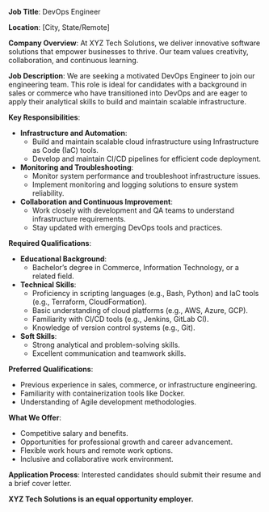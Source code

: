 ﻿
**Job Title**: DevOps Engineer

**Location**: [City, State/Remote]

**Company Overview**: At XYZ Tech Solutions, we deliver innovative software solutions that empower businesses to thrive. Our team values creativity, collaboration, and continuous learning.

**Job Description**: We are seeking a motivated DevOps Engineer to join our engineering team. This role is ideal for candidates with a background in sales or commerce who have transitioned into DevOps and are eager to apply their analytical skills to build and maintain scalable infrastructure.

**Key Responsibilities**:

-   **Infrastructure and Automation**:
    -   Build and maintain scalable cloud infrastructure using Infrastructure as Code (IaC) tools.
    -   Develop and maintain CI/CD pipelines for efficient code deployment.
-   **Monitoring and Troubleshooting**:
    -   Monitor system performance and troubleshoot infrastructure issues.
    -   Implement monitoring and logging solutions to ensure system reliability.
-   **Collaboration and Continuous Improvement**:
    -   Work closely with development and QA teams to understand infrastructure requirements.
    -   Stay updated with emerging DevOps tools and practices.

**Required Qualifications**:

-   **Educational Background**:
    -   Bachelor’s degree in Commerce, Information Technology, or a related field.
-   **Technical Skills**:
    -   Proficiency in scripting languages (e.g., Bash, Python) and IaC tools (e.g., Terraform, CloudFormation).
    -   Basic understanding of cloud platforms (e.g., AWS, Azure, GCP).
    -   Familiarity with CI/CD tools (e.g., Jenkins, GitLab CI).
    -   Knowledge of version control systems (e.g., Git).
-   **Soft Skills**:
    -   Strong analytical and problem-solving skills.
    -   Excellent communication and teamwork skills.

**Preferred Qualifications**:

-   Previous experience in sales, commerce, or infrastructure engineering.
-   Familiarity with containerization tools like Docker.
-   Understanding of Agile development methodologies.

**What We Offer**:

-   Competitive salary and benefits.
-   Opportunities for professional growth and career advancement.
-   Flexible work hours and remote work options.
-   Inclusive and collaborative work environment.

**Application Process**: Interested candidates should submit their resume and a brief cover letter.

**XYZ Tech Solutions is an equal opportunity employer.**
